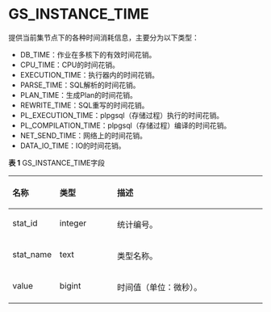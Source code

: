 # GS\_INSTANCE\_TIME

提供当前集节点下的各种时间消耗信息，主要分为以下类型：

-   DB\_TIME：作业在多核下的有效时间花销。
-   CPU\_TIME：CPU的时间花销。
-   EXECUTION\_TIME：执行器内的时间花销。
-   PARSE\_TIME：SQL解析的时间花销。
-   PLAN\_TIME：生成Plan的时间花销。
-   REWRITE\_TIME：SQL重写的时间花销。
-   PL\_EXECUTION\_TIME：plpgsql（存储过程）执行的时间花销。
-   PL\_COMPILATION\_TIME：plpgsql（存储过程）编译的时间花销。
-   NET\_SEND\_TIME：网络上的时间花销。
-   DATA\_IO\_TIME：IO的时间花销。

**表 1**  GS\_INSTANCE\_TIME字段

<a name="zh-cn_topic_0283137436_zh-cn_topic_0237122542_table1442423914333"></a>
<table><thead align="left"><tr id="zh-cn_topic_0283137436_zh-cn_topic_0237122542_row18577739163316"><th class="cellrowborder" valign="top" width="17.27%" id="mcps1.2.4.1.1"><p id="zh-cn_topic_0283137436_zh-cn_topic_0237122542_p857711399331"><a name="zh-cn_topic_0283137436_zh-cn_topic_0237122542_p857711399331"></a><a name="zh-cn_topic_0283137436_zh-cn_topic_0237122542_p857711399331"></a><strong id="zh-cn_topic_0283137436_zh-cn_topic_0237122542_b13577839103318"><a name="zh-cn_topic_0283137436_zh-cn_topic_0237122542_b13577839103318"></a><a name="zh-cn_topic_0283137436_zh-cn_topic_0237122542_b13577839103318"></a>名称</strong></p>
</th>
<th class="cellrowborder" valign="top" width="22.82%" id="mcps1.2.4.1.2"><p id="zh-cn_topic_0283137436_zh-cn_topic_0237122542_p19577239113315"><a name="zh-cn_topic_0283137436_zh-cn_topic_0237122542_p19577239113315"></a><a name="zh-cn_topic_0283137436_zh-cn_topic_0237122542_p19577239113315"></a><strong id="zh-cn_topic_0283137436_zh-cn_topic_0237122542_b15577639183318"><a name="zh-cn_topic_0283137436_zh-cn_topic_0237122542_b15577639183318"></a><a name="zh-cn_topic_0283137436_zh-cn_topic_0237122542_b15577639183318"></a>类型</strong></p>
</th>
<th class="cellrowborder" valign="top" width="59.91%" id="mcps1.2.4.1.3"><p id="zh-cn_topic_0283137436_zh-cn_topic_0237122542_p4577439153315"><a name="zh-cn_topic_0283137436_zh-cn_topic_0237122542_p4577439153315"></a><a name="zh-cn_topic_0283137436_zh-cn_topic_0237122542_p4577439153315"></a><strong id="zh-cn_topic_0283137436_zh-cn_topic_0237122542_b19578183933316"><a name="zh-cn_topic_0283137436_zh-cn_topic_0237122542_b19578183933316"></a><a name="zh-cn_topic_0283137436_zh-cn_topic_0237122542_b19578183933316"></a>描述</strong></p>
</th>
</tr>
</thead>
<tbody><tr id="zh-cn_topic_0283137436_zh-cn_topic_0237122542_row175781339153312"><td class="cellrowborder" valign="top" width="17.27%" headers="mcps1.2.4.1.1 "><p id="zh-cn_topic_0283137436_zh-cn_topic_0237122542_p13578143993312"><a name="zh-cn_topic_0283137436_zh-cn_topic_0237122542_p13578143993312"></a><a name="zh-cn_topic_0283137436_zh-cn_topic_0237122542_p13578143993312"></a>stat_id</p>
</td>
<td class="cellrowborder" valign="top" width="22.82%" headers="mcps1.2.4.1.2 "><p id="zh-cn_topic_0283137436_zh-cn_topic_0237122542_p1057853912337"><a name="zh-cn_topic_0283137436_zh-cn_topic_0237122542_p1057853912337"></a><a name="zh-cn_topic_0283137436_zh-cn_topic_0237122542_p1057853912337"></a>integer</p>
</td>
<td class="cellrowborder" valign="top" width="59.91%" headers="mcps1.2.4.1.3 "><p id="zh-cn_topic_0283137436_zh-cn_topic_0237122542_p1757873920336"><a name="zh-cn_topic_0283137436_zh-cn_topic_0237122542_p1757873920336"></a><a name="zh-cn_topic_0283137436_zh-cn_topic_0237122542_p1757873920336"></a>统计编号。</p>
</td>
</tr>
<tr id="zh-cn_topic_0283137436_zh-cn_topic_0237122542_row17578153914339"><td class="cellrowborder" valign="top" width="17.27%" headers="mcps1.2.4.1.1 "><p id="zh-cn_topic_0283137436_zh-cn_topic_0237122542_p857812394333"><a name="zh-cn_topic_0283137436_zh-cn_topic_0237122542_p857812394333"></a><a name="zh-cn_topic_0283137436_zh-cn_topic_0237122542_p857812394333"></a>stat_name</p>
</td>
<td class="cellrowborder" valign="top" width="22.82%" headers="mcps1.2.4.1.2 "><p id="zh-cn_topic_0283137436_zh-cn_topic_0237122542_p1257873983311"><a name="zh-cn_topic_0283137436_zh-cn_topic_0237122542_p1257873983311"></a><a name="zh-cn_topic_0283137436_zh-cn_topic_0237122542_p1257873983311"></a>text</p>
</td>
<td class="cellrowborder" valign="top" width="59.91%" headers="mcps1.2.4.1.3 "><p id="zh-cn_topic_0283137436_zh-cn_topic_0237122542_p13578103973319"><a name="zh-cn_topic_0283137436_zh-cn_topic_0237122542_p13578103973319"></a><a name="zh-cn_topic_0283137436_zh-cn_topic_0237122542_p13578103973319"></a>类型名称。</p>
</td>
</tr>
<tr id="zh-cn_topic_0283137436_zh-cn_topic_0237122542_row14578123913314"><td class="cellrowborder" valign="top" width="17.27%" headers="mcps1.2.4.1.1 "><p id="zh-cn_topic_0283137436_zh-cn_topic_0237122542_p1357933910338"><a name="zh-cn_topic_0283137436_zh-cn_topic_0237122542_p1357933910338"></a><a name="zh-cn_topic_0283137436_zh-cn_topic_0237122542_p1357933910338"></a>value</p>
</td>
<td class="cellrowborder" valign="top" width="22.82%" headers="mcps1.2.4.1.2 "><p id="zh-cn_topic_0283137436_zh-cn_topic_0237122542_p75791139173314"><a name="zh-cn_topic_0283137436_zh-cn_topic_0237122542_p75791139173314"></a><a name="zh-cn_topic_0283137436_zh-cn_topic_0237122542_p75791139173314"></a>bigint</p>
</td>
<td class="cellrowborder" valign="top" width="59.91%" headers="mcps1.2.4.1.3 "><p id="zh-cn_topic_0283137436_zh-cn_topic_0237122542_p125797399330"><a name="zh-cn_topic_0283137436_zh-cn_topic_0237122542_p125797399330"></a><a name="zh-cn_topic_0283137436_zh-cn_topic_0237122542_p125797399330"></a>时间值（单位：微秒）。</p>
</td>
</tr>
</tbody>
</table>
